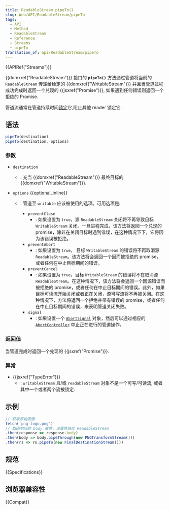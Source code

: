 ```yaml
---
title: ReadableStream.pipeTo()
slug: Web/API/ReadableStream/pipeTo
tags:
  - API
  - Method
  - ReadableStream
  - Reference
  - Streams
  - pipeTo
translation_of: api/ReadableStream/pipeTo
---
```

{{APIRef("Streams")}}

{{domxref("ReadableStream")}} 接口的 **`pipeTo()`** 方法通过管道将当前的 `ReadableStream` 传递给给定的 {{domxref("WritableStream")}} 并且当管道过程成功完成时返回一个兑现的 {{jsxref("Promise")}}, 如果遇到任何错误则返回一个拒绝的 Promise.

管道流通常在管道持续时间[锁定](/zh-CN/docs/Web/API/ReadableStream/locked)它,阻止其他 reader 锁定它.

## 语法

```js
pipeTo(destination)
pipeTo(destination, options)
```

### 参数

- `destination`
  - : 充当 {{domxref("ReadableStream")}} 最终目标的 {{domxref("WritableStream")}}.

- `options` {{optional_inline}}

  - : 管道至 `writable` 应该被使用的选项。可用选项是:

    - `preventClose`
      - : 如果设置为 `true`，源 `ReadableStream` 关闭将不再导致目标 `WritableStream` 关闭。一旦进程完成，该方法将返回一个兑现的 promise，除非在关闭目标时遇到错误，在这种情况下下，它将因为该错误被拒绝。
    - `preventAbort`
      - : 如果设置为 `true`， 目标 `WritableStream` 的错误将不再取消源 `ReadableStream`。该方法将会返回一个因而被拒绝的 promise，或者任何在中止目标期间的错误。
    - `preventCancel`
      - : 如果设置为 `true`，目标 `WritableStream` 的错误将不在取消源 `ReadableStream`。在这种情况下，该方法将会返回一个因源错误而被拒绝的 promise，或者任何在中止目标期间的错误。此外，如果目标可读流开始关闭或者正在关闭，源可写流将不再被关闭。在这种情况下，方法将返回一个拒绝并带有错误的 promise，或者任何在中止目标期间的错误，来表明管道关闭失败。
    - `signal`
      - : 如果设置一个 [`AbortSignal`](/zh-CN/docs/Web/API/AbortSignal) 对象，然后可以通过相应的 [`AbortController`](/zh-CN/docs/Web/API/AbortController) 中止正在进行的管道操作。

### 返回值

当管道完成时返回一个兑现的 {{jsxref("Promise")}}.

### 异常

- {{jsxref("TypeError")}}
  - : `writableStream` 且/或 `readableStream` 对象不是一个可写/可读流, 或者其中一个或者两个流被锁定.

## 示例

```js
// 获取原始图像
fetch('png-logo.png')
// 取回响应的 body 属性，该属性继续 ReadableStream
.then(response => response.body)
.then(body => body.pipeThrough(new PNGTransformStream()))
.then(rs => rs.pipeTo(new FinalDestinationStream()))
```

## 规范

{{Specifications}}

## 浏览器兼容性

{{Compat}}

